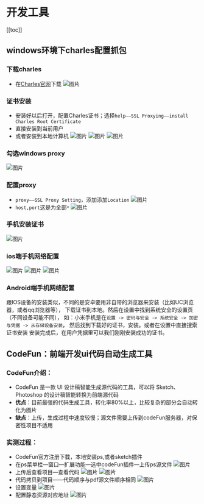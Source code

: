 
# 开发工具
[[toc]]


## windows环境下charles配置抓包

### 下载charles
- 在[Charles官网](https://www.charlesproxy.com/download)下载
![图片](/images/frontEnd/other/img.png)

### 证书安装
- 安装好以后打开，配置Charles证书；选择`help——SSL Proxying——install Charles Root Certificate`
- 直接安装到当前用户
- 或者安装到本地计算机
![图片](/images/frontEnd/other/img_1.png)
![图片](/images/frontEnd/other/img_2.png)
![图片](/images/frontEnd/other/img_3.png)

### 勾选windows proxy
![图片](/images/frontEnd/other/img_4.png)

### 配置proxy
- `proxy——SSL Proxy Setting`，添加添加`Location`
![图片](/images/frontEnd/other/img_5.png)
- `host,port`这是为全部`*`
![图片](/images/frontEnd/other/img_6.png)

### 手机安装证书
![图片](/images/frontEnd/other/img_7.png)

### ios端手机网络配置
![图片](/images/frontEnd/other/img_8.png)
![图片](/images/frontEnd/other/img_9.png)
![图片](/images/frontEnd/other/img_10.png)

### Android端手机网络配置
跟IOS设备的安装类似，不同的是安卓要用非自带的浏览器来安装（比如UC浏览器，或者qq浏览器等），
下载证书到本地。然后在设置中找到系统安全的设置页（不同设备可能不同），
如：小米手机是在`设置 -> 密码与安全 -> 系统安全 -> 加密与凭据 -> 从存储设备安装`，
然后找到下载好的证书，安装。或者在设置中直接搜索证书安装
安装完成后，在用户凭据里可以我们刚刚安装成功的证书。



## CodeFun：前端开发ui代码自动生成工具

### CodeFun介绍：
- CodeFun 是一款 UI 设计稿智能生成源代码的工具，可以将 Sketch、Photoshop 的设计稿智能转换为前端源代码
- **优点**：目前最强的代码生成工具，转化率80%以上，比较复杂的部分会自动转化为图片
- **缺点**：上传，生成过程中速度较慢；源文件需要上传到codeFun服务器，对保密性项目不适用

### 实测过程：
- CodeFun官方注册下载，本地安装ps,或者sketch插件
- 在ps菜单栏—窗口—扩展功能—选中codeFun插件—上传ps源文件
![图片](/images/frontEnd/other/img_11.png)
- 上传后查看项目—查看代码
![图片](/images/frontEnd/other/img_12.png)
![图片](/images/frontEnd/other/img_16.png)
- 代码拷贝到项目——代码顺序与pdf源文件顺序相同
![图片](/images/frontEnd/other/img_13.png)
- 设置变量
![图片](/images/frontEnd/other/img_14.png)
- 配置静态资源对应地址
![图片](/images/frontEnd/other/img_15.png)
